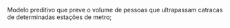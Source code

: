 Modelo preditivo que preve o volume de pessoas que ultrapassam catracas de determinadas estações de metro; 
